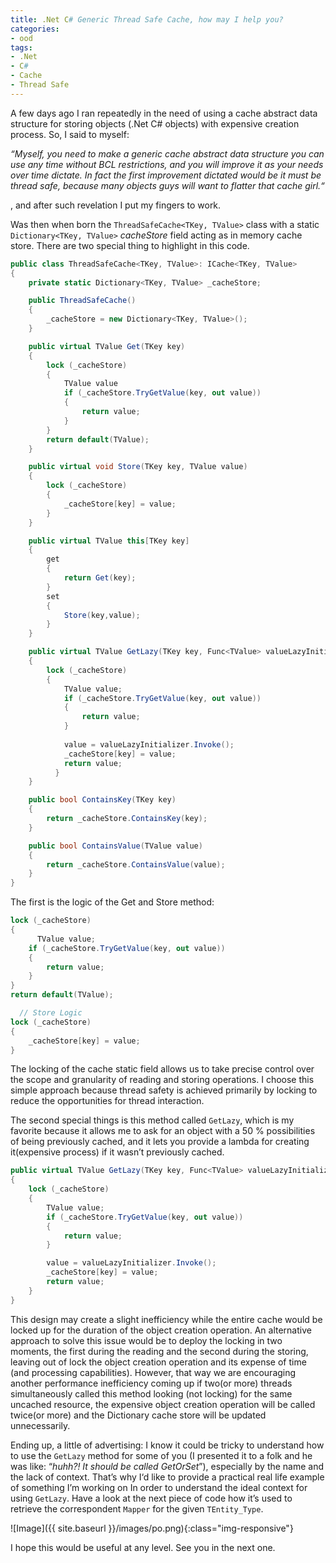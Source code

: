 ```yaml
---
title: .Net C# Generic Thread Safe Cache, how may I help you?
categories:
- ood
tags:
- .Net
- C#
- Cache
- Thread Safe
---
```


A few days ago I ran repeatedly in the need of using a cache abstract data structure for storing objects (.Net C# objects) with expensive creation process. So, I said to myself:

_“Myself, you need to make a generic cache abstract data structure you can use any time without BCL restrictions, and you will improve it as your needs over time dictate. In fact the first improvement dictated would be it must be thread safe, because many objects guys will want to flatter that cache girl.“_

, and after such revelation I put my fingers to work.

Was then when born the `ThreadSafeCache<TKey, TValue>` class with a static `Dictionary<TKey, TValue>` _cacheStore_ field acting as in memory cache store. There are two special thing to highlight in this code.

```csharp
public class ThreadSafeCache<TKey, TValue>: ICache<TKey, TValue>
{
    private static Dictionary<TKey, TValue> _cacheStore;

    public ThreadSafeCache()
    {
        _cacheStore = new Dictionary<TKey, TValue>();
    }

    public virtual TValue Get(TKey key)
    {
        lock (_cacheStore)
        {
            TValue value              
            if (_cacheStore.TryGetValue(key, out value))
            {
                return value;
            }
        }
        return default(TValue);
    }

    public virtual void Store(TKey key, TValue value)
    {
        lock (_cacheStore)
        {
            _cacheStore[key] = value;
        }
    }

    public virtual TValue this[TKey key]
    {
        get
        {
            return Get(key);
        }
        set
        {
            Store(key,value);
        }
    }

    public virtual TValue GetLazy(TKey key, Func<TValue> valueLazyInitializer)
    {
        lock (_cacheStore)
        {
            TValue value;
            if (_cacheStore.TryGetValue(key, out value))
            {
                return value;
            }
               
            value = valueLazyInitializer.Invoke();
            _cacheStore[key] = value;
            return value;
          }
    }

    public bool ContainsKey(TKey key)
    {
        return _cacheStore.ContainsKey(key);
    }   

    public bool ContainsValue(TValue value)
    {
        return _cacheStore.ContainsValue(value);
    }
}
```
The first is the logic of the Get and Store method:

```csharp
lock (_cacheStore)
{
      TValue value;
    if (_cacheStore.TryGetValue(key, out value))
    {
        return value;
    }
}
return default(TValue);

  // Store Logic
lock (_cacheStore)
{
    _cacheStore[key] = value;
}
```

The locking of the cache static field allows us to take  precise control over the scope and granularity of reading and storing operations. I choose this simple approach because thread safety is achieved primarily by locking to reduce the opportunities for thread interaction.

The second special things is this method called `GetLazy`, which is my favorite because it allows me to ask for an object with a 50 % possibilities of being previously cached, and it lets you provide a lambda for creating it(expensive process) if it wasn’t previously cached.

```csharp     
public virtual TValue GetLazy(TKey key, Func<TValue> valueLazyInitializer)
{
    lock (_cacheStore)
    {
        TValue value;
        if (_cacheStore.TryGetValue(key, out value))
        {
            return value;
        }

        value = valueLazyInitializer.Invoke();
        _cacheStore[key] = value;
        return value;
    }
}
```

This design may create a slight inefficiency while the entire cache would be locked up for the duration of the object creation operation. An alternative approach to solve this issue would be to deploy the locking in two moments, the first during the reading and the second during the storing, leaving out of lock the object creation operation and its expense of time (and processing capabilities). However, that way we are encouraging another performance inefficiency coming up if two(or more) threads simultaneously called this method looking (not locking) for the same uncached resource, the expensive object creation operation will be called twice(or more) and the Dictionary cache store will be updated unnecessarily.

Ending up, a little of advertising: I know it could be tricky to understand how to use the `GetLazy` method for some of you (I presented it to a folk and he was like: “_huhh?! It should be called GetOrSet_”), especially by the name and the lack of context. That’s why I‘d like to provide a practical real life example of something I’m working on In order to understand the ideal context for using `GetLazy`. Have a look at the next piece of code how it’s used to retrieve the correspondent `Mapper` for the given `TEntity_Type`.

![Image]({{ site.baseurl }}/images/po.png){:class="img-responsive"}

I hope this would be useful at any level. See you in the next one.
